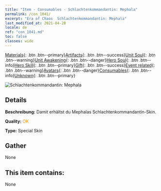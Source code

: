 ```yaml
---
title: "Item - Consumables - Schlachtenkommandantin: Mephala"
permalink: /con_1041/
excerpt: "Era of Chaos  Schlachtenkommandantin: Mephala"
last_modified_at: 2021-04-28
locale: de
ref: "con_1041.md"
toc: false
classes: wide
---
```

 [Materials](/ItemsDE/){: .btn .btn--primary}[Artifacts](/ItemsDE/Artifacts/){: .btn .btn--success}[Unit Soul](/ItemsDE/UnitSoul/){: .btn .btn--warning}[Unit Awakening](/ItemsDE/UnitAwakening/){: .btn .btn--danger}[Hero Soul](/ItemsDE/HeroSoul/){: .btn .btn--info}[Hero Skill](/ItemsDE/HeroSkill/){: .btn .btn--primary}[Gift](/ItemsDE/Gift/){: .btn .btn--success}[Event related](/ItemsDE/Events/){: .btn .btn--warning}[Avatars](/ItemsDE/Avatars/){: .btn .btn--danger}[Consumables](/ItemsDE/Consumables/){: .btn .btn--info}[Unknown](/ItemsDE/Unknown/){: .btn .btn--primary}

 ![Schlachtenkommandantin: Mephala](/images/h/h_Mephala3.jpg)

## Details
 **Beschreibung:** Damit erhältst du Mephalas Schlachtenkommandantin-Skin.

 **Quality:** <span style="color: #FF8C00">OK</span>

 **Type:** Special Skin

## Gather

  None

## This item contains:

  None

